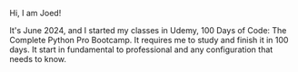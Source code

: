 Hi, I am Joed!

It's June 2024, and I started my classes in Udemy, 
100 Days of Code: The Complete Python Pro Bootcamp. It requires me to study and finish it in 100 days. It start in fundamental to professional and any configuration that needs to know.
